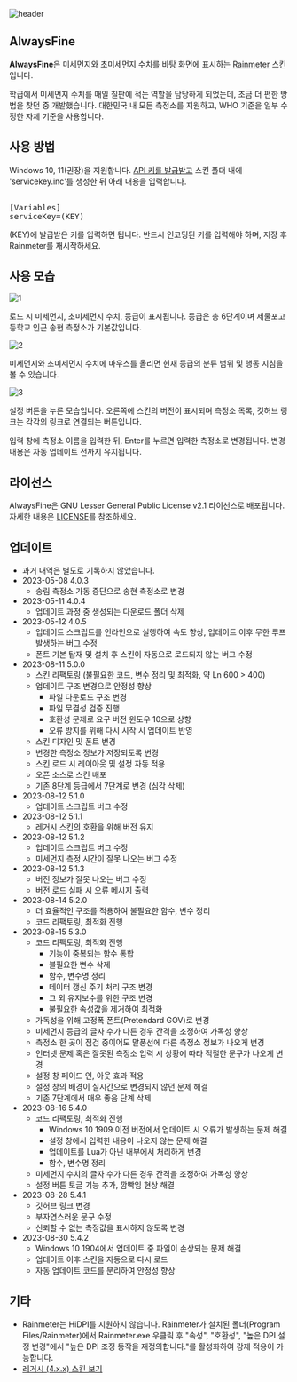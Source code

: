![header](https://user-images.githubusercontent.com/75381985/219609891-932a76c6-b85d-44d2-b5a9-82e5b0841ad2.jpg)

## AlwaysFine
**AlwaysFine**은 미세먼지와 초미세먼지 수치를 바탕 화면에 표시하는 [Rainmeter](https://www.rainmeter.net) 스킨입니다.

학급에서 미세먼지 수치를 매일 칠판에 적는 역할을 담당하게 되었는데, 조금 더 편한 방법을 찾던 중 개발했습니다. 대한민국 내 모든 측정소를 지원하고, WHO 기준을 일부 수정한 자체 기준을 사용합니다.

## 사용 방법
Windows 10, 11(권장)을 지원합니다. [API 키를 발급받고](https://www.data.go.kr/data/15073861/openapi.do) 스킨 폴더 내에 'servicekey.inc'를 생성한 뒤 아래 내용을 입력합니다.
<pre>   
[Variables]
serviceKey=(KEY)
</pre>
(KEY)에 발급받은 키를 입력하면 됩니다. 반드시 인코딩된 키를 입력해야 하며, 저장 후 Rainmeter를 재시작하세요.

## 사용 모습
![1](https://github.com/bunubbv/AlwaysFine/assets/75381985/2588eb52-7bd0-4e85-b61c-98d0ca105136)

로드 시 미세먼지, 초미세먼지 수치, 등급이 표시됩니다. 등급은 총 6단계이며 제물포고등학교 인근 송현 측정소가 기본값입니다.

![2](https://github.com/bunubbv/AlwaysFine/assets/75381985/907e3808-9286-4f72-93f5-313e8f2152a5)

미세먼지와 초미세먼지 수치에 마우스를 올리면 현재 등급의 분류 범위 및 행동 지침을 볼 수 있습니다.

![3](https://github.com/bunubbv/AlwaysFine/assets/75381985/eaa03fd9-dd29-4b11-8889-72fb4584c125)

설정 버튼을 누른 모습입니다. 오른쪽에 스킨의 버전이 표시되며 측정소 목록, 깃허브 링크는 각각의 링크로 연결되는 버튼입니다.

입력 창에 측정소 이름을 입력한 뒤, Enter를 누르면 입력한 측정소로 변경됩니다. 변경 내용은 자동 업데이트 전까지 유지됩니다.

## 라이선스
AlwaysFine은 GNU Lesser General Public License v2.1 라이선스로 배포됩니다. 자세한 내용은 [LICENSE](/LICENSE)를 참조하세요.

## 업데이트
* 과거 내역은 별도로 기록하지 않았습니다.
* 2023-05-08 4.0.3
    * 송림 측정소 가동 중단으로 송현 측정소로 변경
* 2023-05-11 4.0.4
    * 업데이트 과정 중 생성되는 다운로드 폴더 삭제
* 2023-05-12 4.0.5
    * 업데이트 스크립트를 인라인으로 실행하여 속도 향상, 업데이트 이후 무한 루프 발생하는 버그 수정
    * 폰트 기본 탑재 및 설치 후 스킨이 자동으로 로드되지 않는 버그 수정
* 2023-08-11 5.0.0
    * 스킨 리팩토링 (불필요한 코드, 변수 정리 및 최적화, 약 Ln 600 > 400)
    * 업데이트 구조 변경으로 안정성 향상
        * 파일 다운로드 구조 변경
        * 파일 무결성 검증 진행
        * 호환성 문제로 요구 버전 윈도우 10으로 상향
        * 오류 방지를 위해 다시 시작 시 업데이트 반영
    * 스킨 디자인 및 폰트 변경
    * 변경한 측정소 정보가 저장되도록 변경
    * 스킨 로드 시 레이아웃 및 설정 자동 적용
    * 오픈 소스로 스킨 배포
    * 기존 8단계 등급에서 7단계로 변경 (심각 삭제)
* 2023-08-12 5.1.0
    * 업데이트 스크립트 버그 수정
* 2023-08-12 5.1.1
    * 레거시 스킨의 호환을 위해 버전 유지
* 2023-08-12 5.1.2
    * 업데이트 스크립트 버그 수정
    * 미세먼지 측정 시간이 잘못 나오는 버그 수정
* 2023-08-12 5.1.3
    * 버전 정보가 잘못 나오는 버그 수정
    * 버전 로드 실패 시 오류 메시지 출력
* 2023-08-14 5.2.0
    * 더 효율적인 구조를 적용하여 불필요한 함수, 변수 정리
    * 코드 리팩토링, 최적화 진행
* 2023-08-15 5.3.0
    * 코드 리팩토링, 최적화 진행
        * 기능이 중복되는 함수 통합
        * 불필요한 변수 삭제
        * 함수, 변수명 정리
        * 데이터 갱신 주기 처리 구조 변경
        * 그 외 유지보수를 위한 구조 변경
        * 불필요한 속성값을 제거하여 최적화
    * 가독성을 위해 고정폭 폰트(Pretendard GOV)로 변경
    * 미세먼지 등급의 글자 수가 다른 경우 간격을 조정하여 가독성 향상
    * 측정소 한 곳이 점검 중이어도 말풍선에 다른 측정소 정보가 나오게 변경
    * 인터넷 문제 혹은 잘못된 측정소 입력 시 상황에 따라 적절한 문구가 나오게 변경
    * 설정 창 페이드 인, 아웃 효과 적용
    * 설정 창의 배경이 실시간으로 변경되지 않던 문제 해결
    * 기존 7단계에서 매우 좋음 단계 삭제
* 2023-08-16 5.4.0
    * 코드 리팩토링, 최적화 진행
        * Windows 10 1909 이전 버전에서 업데이트 시 오류가 발생하는 문제 해결
        * 설정 창에서 입력한 내용이 나오지 않는 문제 해결
        * 업데이트를 Lua가 아닌 내부에서 처리하게 변경
        * 함수, 변수명 정리
    * 미세먼지 수치의 글자 수가 다른 경우 간격을 조정하여 가독성 향상
    * 설정 버튼 토글 기능 추가, 깜빡임 현상 해결
* 2023-08-28 5.4.1
    * 깃허브 링크 변경
    * 부자연스러운 문구 수정
    * 신뢰할 수 없는 측정값을 표시하지 않도록 변경
* 2023-08-30 5.4.2
    * Windows 10 1904에서 업데이트 중 파일이 손상되는 문제 해결
    * 업데이트 이후 스킨을 자동으로 다시 로드
    * 자동 업데이트 코드를 분리하여 안정성 향상

## 기타
* Rainmeter는 HiDPI를 지원하지 않습니다. Rainmeter가 설치된 폴더(Program Files/Rainmeter)에서 Rainmeter.exe 우클릭 후 "속성", "호환성", "높은 DPI 설정 변경"에서 "높은 DPI 조정 동작을 재정의합니다."를 활성화하여 강제 적용이 가능합니다.
* [레거시 \(4.x.x) 스킨 보기](https://github.com/bunubbv/alwaysfine/tree/08fc0554353d3b64ec0ebb01d77568ae9ac6dd05)